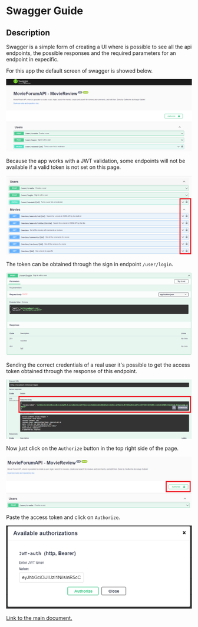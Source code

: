 # Swagger Guide

## Description

Swagger is a simple form of creating a UI where is possible to see all the api endpoints, the possible responses and the required parameters for an endpoint in expecific.

For this app the default screen of swagger is showed below.

![image screen](../imgs/swagger-page.png)

Because the app works with a JWT validation, some endpoints will not be available if a valid token is not set on this page.

![image of the authorize](../imgs/swagger-authorize.png)

The token can be obtained through the sign in endpoint ```/user/login```.

![image of the endpoint](../imgs/swagger-endpoint.png)

Sending the correct credentials of a real user it's possible to get the access token obtained through the response of this endpoint.

![image of the endpoint](../imgs/swagger-response.png)

Now just click on the ```Authorize``` button in the top right side of the page.

![authorize button](../imgs/swagger-authorize-button.png)

Paste the access token and click on ```Authorize```.

![authorize value](../imgs/swagger-authorizarions.png)

[Link to the main document.](../../README.md)
